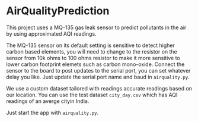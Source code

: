 # AirQualityPrediction
This project uses a MQ-135 gas leak sensor to predict pollutants in the air by using approximated AQI readings.

The MQ-135 sensor on its default setting is sensitive to detect higher carbon based elements, you will need to change to the resistor on the sensor from 10k ohms 
to 100 ohms resistor to make it more sensitive to lower carbon footprint elemets such as carbon mono-oxide.
Connect the sensor to the board to post updates to the serial port, you can set whatever delay you like. Just update the serial port name and baud in `airquality.py`.

We use a custom dataset tailored with readings accurate readings based on our location. You can use the test dataset `city_day.csv` which has AQI readings of an averge cityin India.

Just start the app with `airquality.py`.
